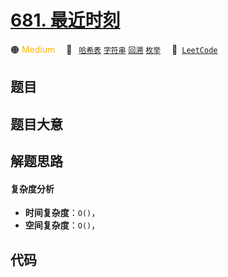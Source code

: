 # [681. 最近时刻](https://leetcode.com/problems/next-closest-time)

🟠 <font color=#ffb800>Medium</font>&emsp; 🔖&ensp; [`哈希表`](/leetcode-js/outline/tag/hash-table.md) [`字符串`](/leetcode-js/outline/tag/string.md) [`回溯`](/leetcode-js/outline/tag/backtracking.md) [`枚举`](/leetcode-js/outline/tag/enumeration.md)&emsp; 🔗&ensp;[`LeetCode`](https://leetcode.com/problems/next-closest-time)

## 题目




## 题目大意




## 解题思路

#### 复杂度分析

- **时间复杂度**：`O()`，
- **空间复杂度**：`O()`，

## 代码

```javascript

```
